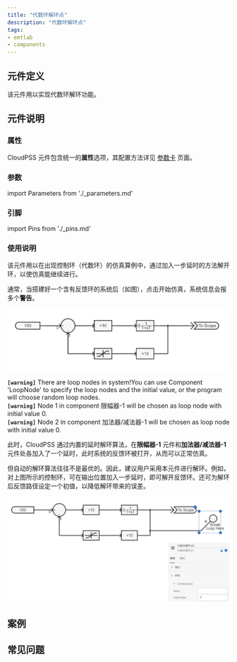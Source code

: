 ```yaml
---
title: "代数环解环点"
description: "代数环解环点"
tags:
- emtlab
- components
---
```


## 元件定义

该元件用以实现代数环解环功能。

## 元件说明

### 属性

CloudPSS 元件包含统一的**属性**选项，其配置方法详见 [参数卡](docs/documents/software/10-xstudio/20-simstudio/40-workbench/20-function-zone/30-design-tab/30-param-panel/index.md) 页面。

### 参数

import Parameters from './_parameters.md'

<Parameters/>

### 引脚

import Pins from './_pins.md'

<Pins/>

### 使用说明

该元件用以在出现控制环（代数环）的仿真算例中，通过加入一步延时的方法解开环，以使仿真能继续进行。 

通常，当搭建好一个含有反馈环的系统后（如图），点击开始仿真，系统信息会报多个**警告**。

![带环系统](./loop_system.png)

**`[warning]`** There are loop nodes in system!You can use Component 'LoopNode' to specify the loop nodes and the initial value, or the program will choose random loop nodes.  
**`[warning]`** Node 1 in component 限幅器-1 will be chosen as loop node with initial value 0.  
**`[warning]`** Node 2 in component 加法器/减法器-1 will be chosen as loop node with initial value 0.

此时，CloudPSS 通过内置的延时解环算法，在**限幅器-1** 元件和**加法器/减法器-1** 元件处各加入了一个延时，此时系统的反馈环被打开，从而可以正常仿真。

但自动的解环算法往往不是最优的。因此，建议用户采用本元件进行解环。例如，对上图所示的控制环，可在输出位置加入一步延时，即可解开反馈环。还可为解环后反馈路径设定一个初值，以降低解环带来的误差。

![带环系统解环](./loop-opening.jpg)

## 案例

## 常见问题
